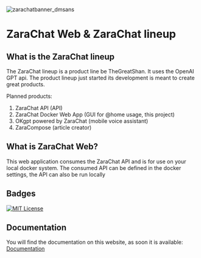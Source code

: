 
![zarachatbanner_dmsans](https://github.com/TheGreatShan/ZaraChat.Web/assets/61542805/e63248b1-a843-4f77-9d97-e637303a5125)




# ZaraChat Web & ZaraChat lineup

## What is the ZaraChat lineup
The ZaraChat lineup is a product line be TheGreatShan. It uses the OpenAI GPT api. The product lineup just started its development is meant to create great products. 

Planned products:
1. ZaraChat API (API)
2. ZaraChat Docker Web App (GUI for @home usage, this project)
3. OKgpt powered by ZaraChat (mobile voice assistant)
4. ZaraCompose (article creator)

## What is ZaraChat Web?
This web application consumes the ZaraChat API and is for use on your local docker system. The consumed API can be defined in the docker settings, the API can also be run locally

## Badges

[![MIT License](https://img.shields.io/badge/License-MIT-green.svg)](https://choosealicense.com/licenses/mit/)



## Documentation
You will find the documentation on this website, as soon it is available:
[Documentation](https://docs.muras.ch)

